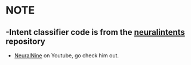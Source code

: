 # NOTE

## -Intent classifier code is from the [neuralintents](https://github.com/NeuralNine/neuralintents) repository 

* [NeuralNine](https://www.youtube.com/c/NeuralNine) on Youtube, go check him out.